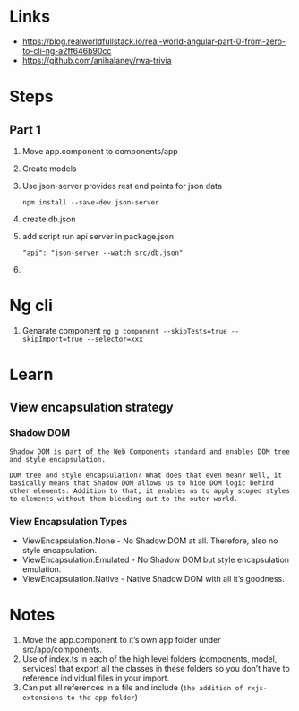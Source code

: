 # Links
* https://blog.realworldfullstack.io/real-world-angular-part-0-from-zero-to-cli-ng-a2ff646b90cc
* https://github.com/anihalaney/rwa-trivia

# Steps
## Part 1
1. Move app.component to components/app
2. Create models
3. Use json-server provides rest end points for json data

    `npm install --save-dev json-server`
4. create db.json
5. add script run api server in package.json

    `"api": "json-server --watch src/db.json"`
6.

# Ng cli
1. Genarate component
    `ng g component --skipTests=true --skipImport=true --selector=xxx`

# Learn
## View encapsulation strategy
### Shadow DOM
    Shadow DOM is part of the Web Components standard and enables DOM tree and style encapsulation.

    DOM tree and style encapsulation? What does that even mean? Well, it basically means that Shadow DOM allows us to hide DOM logic behind other elements. Addition to that, it enables us to apply scoped styles to elements without them bleeding out to the outer world.
### View Encapsulation Types
* ViewEncapsulation.None - No Shadow DOM at all. Therefore, also no style encapsulation.
* ViewEncapsulation.Emulated - No Shadow DOM but style encapsulation emulation.
* ViewEncapsulation.Native - Native Shadow DOM with all it’s goodness.

# Notes
1. Move the app.component to it’s own app folder under src/app/components.
2. Use of index.ts in each of the high level folders (components, model, services) that export all the classes in these folders so you don’t have to reference individual files in your import.
3. Can put all references in a file and include (`the addition of rxjs-extensions to the app folder`)
